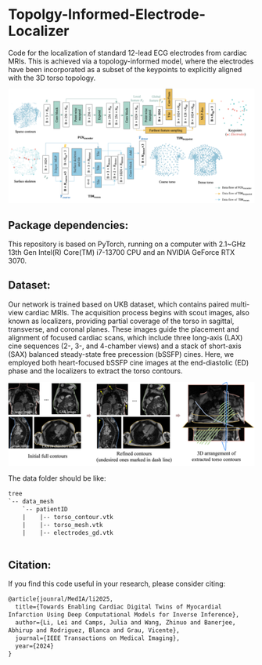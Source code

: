 # Topolgy-Informed-Electrode-Localizer

Code for the localization of standard 12-lead ECG electrodes from cardiac MRIs. This is achieved via a topology-informed model, where the electrodes have been incorporated as a subset of the keypoints to explicitly aligned with the 3D torso topology.

![](fig/fig_topolgy_informed_model.png)

## Package dependencies:<a id="Package dependencies"/>
This repository is based on PyTorch, running on a computer with 2.1~GHz 13th Gen Intel(R) Core(TM) i7-13700 CPU and an NVIDIA GeForce RTX 3070.

## Dataset:<a id="Dataset"/>
Our network is trained based on UKB dataset, which contains paired multi-view cardiac MRIs. 
The acquisition process begins with scout images, also known as localizers, providing partial coverage of the torso in sagittal, transverse, and coronal planes.
These images guide the placement and alignment of focused cardiac scans, which include three long-axis (LAX) cine sequences (2-, 3-, and 4-chamber views) and a stack of short-axis (SAX) balanced steady-state free precession (bSSFP) cines.
Here, we employed both heart-focused bSSFP cine images at the end-diastolic (ED) phase and the localizers to extract the torso contours.

![](fig/fig_torso_contour.png)

The data folder should be like:
```
tree
`-- data_mesh
    `-- patientID
    |    |-- torso_contour.vtk
    |    |-- torso_mesh.vtk
    |    |-- electrodes_gd.vtk
		
```

## Citation:<a id="Citation"/>
If you find this code useful in your research, please consider citing:
```
@article{jounral/MedIA/li2025,
  title={Towards Enabling Cardiac Digital Twins of Myocardial Infarction Using Deep Computational Models for Inverse Inference},
  author={Li, Lei and Camps, Julia and Wang, Zhinuo and Banerjee, Abhirup and Rodriguez, Blanca and Grau, Vicente},
  journal={IEEE Transactions on Medical Imaging},
  year={2024}
}

```
